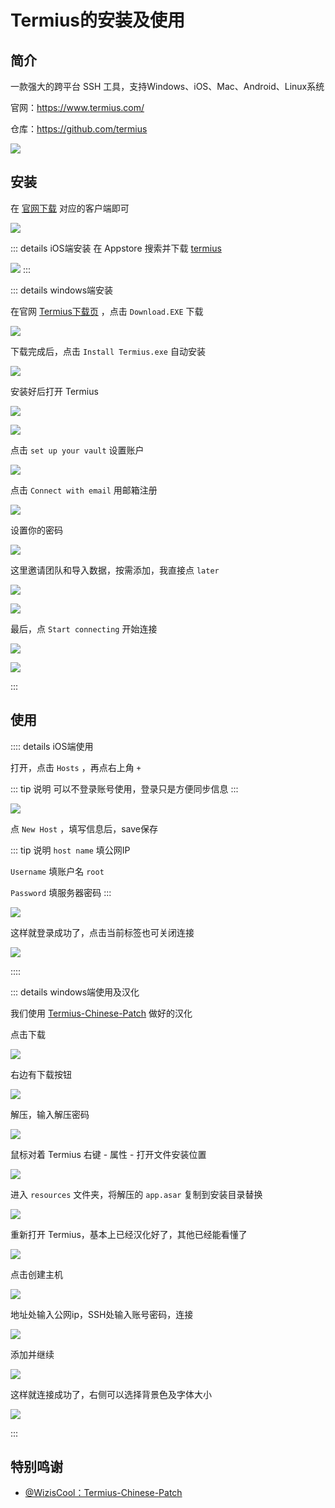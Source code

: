 # Termius的安装及使用




## 简介

一款强大的跨平台 SSH 工具，支持Windows、iOS、Mac、Android、Linux系统

官网：https://www.termius.com/

仓库：https://github.com/termius

![](/shell/termius/termius-01.png)




## 安装

在 [官网下载](https://www.termius.com/download/) 对应的客户端即可

![](/shell/termius/termius-02.png)


::: details iOS端安装
在 Appstore 搜索并下载 [termius](https://apps.apple.com/cn/app/id549039908)

![](/shell/termius/ios/ios-01.png)
:::






::: details windows端安装

在官网 [Termius下载页](https://www.termius.com/download/windows) ，点击 `Download.EXE` 下载

![](/shell/termius/win/win-01.png)

下载完成后，点击 `Install Termius.exe` 自动安装

![](/shell/termius/win/win-02.png)

安装好后打开 Termius 

![](/shell/termius/win/win-03.png)

![](/shell/termius/win/win-04.png)

点击 `set up your vault` 设置账户

![](/shell/termius/win/win-05.png)

点击 `Connect with email` 用邮箱注册

![](/shell/termius/win/win-06.png)

设置你的密码

![](/shell/termius/win/win-07.png)

这里邀请团队和导入数据，按需添加，我直接点 `later`

![](/shell/termius/win/win-08.png)

![](/shell/termius/win/win-09.png)

最后，点 `Start connecting` 开始连接

![](/shell/termius/win/win-10.png)

![](/shell/termius/win/win-11.png)

:::




## 使用


:::: details iOS端使用

打开，点击 `Hosts` ，再点右上角 `+`

::: tip 说明
可以不登录账号使用，登录只是方便同步信息
:::

![](/shell/termius/ios/ios-02.png)


点 `New Host` ，填写信息后，save保存

::: tip 说明
`host name` 填公网IP

`Username` 填账户名 `root`

`Password` 填服务器密码
:::

![](/shell/termius/ios/ios-03.png)


这样就登录成功了，点击当前标签也可关闭连接

![](/shell/termius/ios/ios-04.png)

::::





::: details windows端使用及汉化

我们使用 [Termius-Chinese-Patch](https://github.com/WizisCool/Termius-Chinese-Patch) 做好的汉化

点击下载

![](/shell/termius/win/win-12.png)

右边有下载按钮

![](/shell/termius/win/win-13.png)

解压，输入解压密码

![](/shell/termius/win/win-14.png)

鼠标对着 Termius 右键 - 属性 - 打开文件安装位置

![](/shell/termius/win/win-15.png)

进入 `resources` 文件夹，将解压的 `app.asar` 复制到安装目录替换

![](/shell/termius/win/win-16.png)

重新打开 Termius，基本上已经汉化好了，其他已经能看懂了

![](/shell/termius/win/win-17.png)

点击创建主机

![](/shell/termius/win/win-18.png)

地址处输入公网ip，SSH处输入账号密码，连接

![](/shell/termius/win/win-19.png)

添加并继续

![](/shell/termius/win/win-20.png)

这样就连接成功了，右侧可以选择背景色及字体大小

![](/shell/termius/win/win-21.png)

:::


## 特别鸣谢


* [@WizisCool：Termius-Chinese-Patch](https://github.com/WizisCool/Termius-Chinese-Patch)

